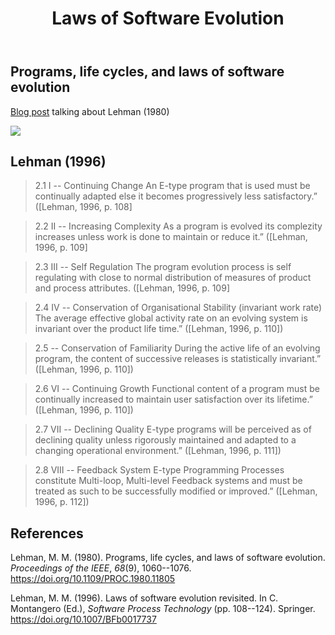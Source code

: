 ﻿---
backlinks:
- title: Bricolage
  url: /sense/Bricolage/bricolage.html
- title: 'Gathers, Weavers and Augmenters: Three principles for dynamic and sustainable
    delivery of quality learning and teaching'
  url: /sense/Paper-Ideas/Published/gathers-weavers-augmenters.html
title: Laws of Software Evolution
---
## Programs, life cycles, and laws of software evolution

[Blog post](https://blog.acolyer.org/2020/02/14/programs-life-cycles-laws/) talking about Lehman (1980)

![](https://djon.es/assets/memex/sense/Bricolage/images/lehmansEvolution.png)  

## Lehman (1996)

> 2.1 I -- Continuing Change 
> An E-type program that is used must be continually adapted else it becomes progressively less satisfactory.” ([Lehman, 1996, p. 108]

> 2.2 II -- Increasing Complexity 
> As a program is evolved its complezity increases unless work is done to maintain or reduce it.” ([Lehman, 1996, p. 109]

> 2.3 III -- Self Regulation 
> The program evolution process is self regulating with close to normal distribution of measures of product and process attributes. ([Lehman, 1996, p. 109]

> 2.4 IV -- Conservation of Organisational Stability (invariant work rate) 
> The average effective global activity rate on an evolving system is invariant over the product life time.” ([Lehman, 1996, p. 110])

> 2.5 -- Conservation of Familiarity 
> During the active life of an evolving program, the content of successive releases is statistically invariant.” ([Lehman, 1996, p. 110])

> 2.6 VI -- Continuing Growth 
> Functional content of a program must be continually increased to maintain user satisfaction over its lifetime.” ([Lehman, 1996, p. 110])

> 2.7 VII -- Declining Quality 
> E-type programs will be perceived as of declining quality unless rigorously maintained and adapted to a changing operational environment.” ([Lehman, 1996, p. 111])

> 2.8 VIII -- Feedback System 
> E-type Programming Processes constitute Multi-loop, Multi-level Feedback systems and must be treated as such to be successfully modified or improved.” ([Lehman, 1996, p. 112])

## References

Lehman, M. M. (1980). Programs, life cycles, and laws of software evolution. *Proceedings of the IEEE*, *68*(9), 1060--1076\. <https://doi.org/10.1109/PROC.1980.11805>

Lehman, M. M. (1996). Laws of software evolution revisited. In C. Montangero (Ed.), *Software Process Technology* (pp. 108--124). Springer. <https://doi.org/10.1007/BFb0017737>